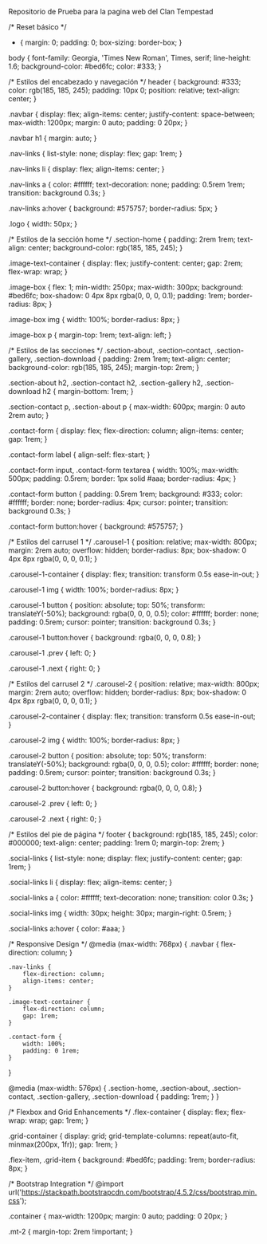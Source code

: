 Repositorio de Prueba para la pagina web del Clan Tempestad

/* Reset básico */
* {
    margin: 0;
    padding: 0;
    box-sizing: border-box;
}

body {
    font-family: Georgia, 'Times New Roman', Times, serif;
    line-height: 1.6;
    background-color: #bed6fc;
    color: #333;
}

/* Estilos del encabezado y navegación */
header {
    background: #333;
    color: rgb(185, 185, 245);
    padding: 10px 0;
    position: relative;
    text-align: center;
}

.navbar {
    display: flex;
    align-items: center;
    justify-content: space-between;
    max-width: 1200px;
    margin: 0 auto;
    padding: 0 20px;
}

.navbar h1 {
    margin: auto;
}

.nav-links {
    list-style: none;
    display: flex;
    gap: 1rem;
}

.nav-links li {
    display: flex;
    align-items: center;
}

.nav-links a {
    color: #ffffff;
    text-decoration: none;
    padding: 0.5rem 1rem;
    transition: background 0.3s;
}

.nav-links a:hover {
    background: #575757;
    border-radius: 5px;
}

.logo {
    width: 50px;
}

/* Estilos de la sección home */
.section-home {
    padding: 2rem 1rem;
    text-align: center;
    background-color: rgb(185, 185, 245);
}

.image-text-container {
    display: flex;
    justify-content: center;
    gap: 2rem;
    flex-wrap: wrap;
}

.image-box {
    flex: 1;
    min-width: 250px;
    max-width: 300px;
    background: #bed6fc;
    box-shadow: 0 4px 8px rgba(0, 0, 0, 0.1);
    padding: 1rem;
    border-radius: 8px;
}

.image-box img {
    width: 100%;
    border-radius: 8px;
}

.image-box p {
    margin-top: 1rem;
    text-align: left;
}

/* Estilos de las secciones */
.section-about,
.section-contact,
.section-gallery,
.section-download {
    padding: 2rem 1rem;
    text-align: center;
    background-color: rgb(185, 185, 245);
    margin-top: 2rem;
}

.section-about h2,
.section-contact h2,
.section-gallery h2,
.section-download h2 {
    margin-bottom: 1rem;
}

.section-contact p,
.section-about p {
    max-width: 600px;
    margin: 0 auto 2rem auto;
}

.contact-form {
    display: flex;
    flex-direction: column;
    align-items: center;
    gap: 1rem;
}

.contact-form label {
    align-self: flex-start;
}

.contact-form input,
.contact-form textarea {
    width: 100%;
    max-width: 500px;
    padding: 0.5rem;
    border: 1px solid #aaa;
    border-radius: 4px;
}

.contact-form button {
    padding: 0.5rem 1rem;
    background: #333;
    color: #ffffff;
    border: none;
    border-radius: 4px;
    cursor: pointer;
    transition: background 0.3s;
}

.contact-form button:hover {
    background: #575757;
}

/* Estilos del carrusel 1 */
.carousel-1 {
    position: relative;
    max-width: 800px;
    margin: 2rem auto;
    overflow: hidden;
    border-radius: 8px;
    box-shadow: 0 4px 8px rgba(0, 0, 0, 0.1);
}

.carousel-1-container {
    display: flex;
    transition: transform 0.5s ease-in-out;
}

.carousel-1 img {
    width: 100%;
    border-radius: 8px;
}

.carousel-1 button {
    position: absolute;
    top: 50%;
    transform: translateY(-50%);
    background: rgba(0, 0, 0, 0.5);
    color: #ffffff;
    border: none;
    padding: 0.5rem;
    cursor: pointer;
    transition: background 0.3s;
}

.carousel-1 button:hover {
    background: rgba(0, 0, 0, 0.8);
}

.carousel-1 .prev {
    left: 0;
}

.carousel-1 .next {
    right: 0;
}

/* Estilos del carrusel 2 */
.carousel-2 {
    position: relative;
    max-width: 800px;
    margin: 2rem auto;
    overflow: hidden;
    border-radius: 8px;
    box-shadow: 0 4px 8px rgba(0, 0, 0, 0.1);
}

.carousel-2-container {
    display: flex;
    transition: transform 0.5s ease-in-out;
}

.carousel-2 img {
    width: 100%;
    border-radius: 8px;
}

.carousel-2 button {
    position: absolute;
    top: 50%;
    transform: translateY(-50%);
    background: rgba(0, 0, 0, 0.5);
    color: #ffffff;
    border: none;
    padding: 0.5rem;
    cursor: pointer;
    transition: background 0.3s;
}

.carousel-2 button:hover {
    background: rgba(0, 0, 0, 0.8);
}

.carousel-2 .prev {
    left: 0;
}

.carousel-2 .next {
    right: 0;
}

/* Estilos del pie de página */
footer {
    background: rgb(185, 185, 245);
    color: #000000;
    text-align: center;
    padding: 1rem 0;
    margin-top: 2rem;
}

.social-links {
    list-style: none;
    display: flex;
    justify-content: center;
    gap: 1rem;
}

.social-links li {
    display: flex;
    align-items: center;
}

.social-links a {
    color: #ffffff;
    text-decoration: none;
    transition: color 0.3s;
}

.social-links img {
    width: 30px;
    height: 30px;
    margin-right: 0.5rem;
}

.social-links a:hover {
    color: #aaa;
}

/* Responsive Design */
@media (max-width: 768px) {
    .navbar {
        flex-direction: column;
    }

    .nav-links {
        flex-direction: column;
        align-items: center;
    }

    .image-text-container {
        flex-direction: column;
        gap: 1rem;
    }

    .contact-form {
        width: 100%;
        padding: 0 1rem;
    }
}

@media (max-width: 576px) {
    .section-home,
    .section-about,
    .section-contact,
    .section-gallery,
    .section-download {
        padding: 1rem;
    }
}

/* Flexbox and Grid Enhancements */
.flex-container {
    display: flex;
    flex-wrap: wrap;
    gap: 1rem;
}

.grid-container {
    display: grid;
    grid-template-columns: repeat(auto-fit, minmax(200px, 1fr));
    gap: 1rem;
}

.flex-item,
.grid-item {
    background: #bed6fc;
    padding: 1rem;
    border-radius: 8px;
}

/* Bootstrap Integration */
@import url('https://stackpath.bootstrapcdn.com/bootstrap/4.5.2/css/bootstrap.min.css');

.container {
    max-width: 1200px;
    margin: 0 auto;
    padding: 0 20px;
}

.mt-2 {
    margin-top: 2rem !important;
}
